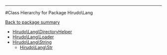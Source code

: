 - - -

#Class Hierarchy for Package Hirudo\Lang

<div><a href='https://github.com/JeyDotC/Hirudo-docs/tree/master/hirudo/lang'>Back to package summary</a></div>

<ul>
<li><a href="https://github.com/JeyDotC/Hirudo-docs/blob/master/Hirudo/Lang/DirectoryHelper.md">Hirudo\Lang\DirectoryHelper</a></li>
<li><a href="https://github.com/JeyDotC/Hirudo-docs/blob/master/Hirudo/Lang/Loader.md">Hirudo\Lang\Loader</a></li>
<li><a href="https://github.com/JeyDotC/Hirudo-docs/blob/master/Hirudo/Lang/String.md">Hirudo\Lang\String</a><ul>
<li><a href="https://github.com/JeyDotC/Hirudo-docs/blob/master/Hirudo/Lang/Str.md">Hirudo\Lang\Str</a></li>
</ul>
</li>
</ul>
